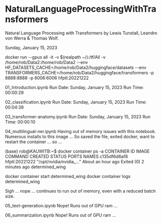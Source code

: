 # NaturalLanguageProcessingWithTransformers
Natural Language Processing with Transformers by Lewis Tunstall, Leandro von Werra &amp; Thomas Wolf.

Sunday, January 15, 2023

docker run --gpus all -it -v $(realpath ~/):/tf/All -v /home/rob/Data2:/home/rob/Data2 --env HF_DATASETS_CACHE=/home/rob/Data2/huggingface/datasets --env TRANSFORMERS_CACHE=/home/rob/Data2/huggingface/transformers -p 8888:8888 -p 6006:6006 hfptl:20221222

01_Introduction.ipynb
Run Date: Sunday, January 15, 2023
Run Time: 00:00:29

02_classification.ipynb
Run Date: Sunday, January 15, 2023
Run Time: 00:04:38

03_transformer-anatomy.ipynb
Run Date: Sunday, January 15, 2023
Run Time: 00:00:10

04_multilingual-ner.ipynb
Having out of memory issues with this notebook. Numerous installs to this image ...
So saved the file, exited docker, want to restart the container ... so ...

(base) rob@KAUWITB:~$ docker container ps -a
CONTAINER ID   IMAGE            COMMAND                  CREATED             STATUS                     PORTS     NAMES
c135df6d6af8   hfptl:20221222   "/opt/nvidia/nvidia_…"   About an hour ago   Exited (0) 2 minutes ago             determined_wing

docker container start determined_wing
docker container logs determined_wing

Sigh ... nope ... continues to run out of memory, even with a reduced batch size. 

05_text-generation.ipynb
Nope! Runs out of GPU ram ...

06_summarization.ipynb
Nope! Runs out of GPU ram ...

